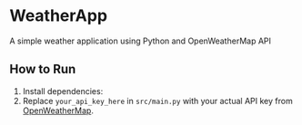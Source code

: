 # WeatherApp
A simple weather application using Python and OpenWeatherMap API
## How to Run

1. Install dependencies:
2. Replace `your_api_key_here` in `src/main.py` with your actual API key from [OpenWeatherMap](https://openweathermap.org/api).


